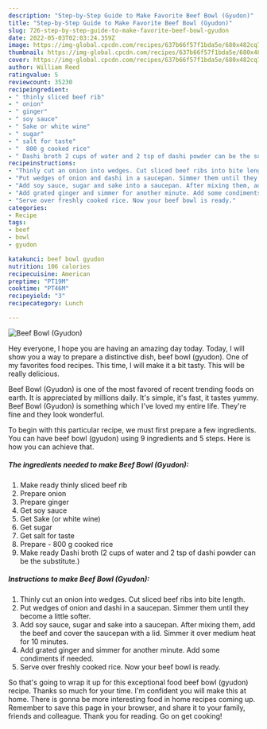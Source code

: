 ```yaml
---
description: "Step-by-Step Guide to Make Favorite Beef Bowl (Gyudon)"
title: "Step-by-Step Guide to Make Favorite Beef Bowl (Gyudon)"
slug: 726-step-by-step-guide-to-make-favorite-beef-bowl-gyudon
date: 2022-05-03T02:03:24.359Z
image: https://img-global.cpcdn.com/recipes/637b66f57f1bda5e/680x482cq70/beef-bowl-gyudon-recipe-main-photo.jpg
thumbnail: https://img-global.cpcdn.com/recipes/637b66f57f1bda5e/680x482cq70/beef-bowl-gyudon-recipe-main-photo.jpg
cover: https://img-global.cpcdn.com/recipes/637b66f57f1bda5e/680x482cq70/beef-bowl-gyudon-recipe-main-photo.jpg
author: William Reed
ratingvalue: 5
reviewcount: 35230
recipeingredient:
- " thinly sliced beef rib"
- " onion"
- " ginger"
- " soy sauce"
- " Sake or white wine"
- " sugar"
- " salt for taste"
- "  800 g cooked rice"
- " Dashi broth 2 cups of water and 2 tsp of dashi powder can be the substitute"
recipeinstructions:
- "Thinly cut an onion into wedges. Cut sliced beef ribs into bite length."
- "Put wedges of onion and dashi in a saucepan. Simmer them until they become a little softer."
- "Add soy sauce, sugar and sake into a saucepan. After mixing them, add the beef and cover the saucepan with a lid. Simmer it over medium heat for 10 minutes."
- "Add grated ginger and simmer for another minute. Add some condiments if needed."
- "Serve over freshly cooked rice. Now your beef bowl is ready."
categories:
- Recipe
tags:
- beef
- bowl
- gyudon

katakunci: beef bowl gyudon 
nutrition: 106 calories
recipecuisine: American
preptime: "PT19M"
cooktime: "PT46M"
recipeyield: "3"
recipecategory: Lunch

---
```



![Beef Bowl (Gyudon)](https://img-global.cpcdn.com/recipes/637b66f57f1bda5e/680x482cq70/beef-bowl-gyudon-recipe-main-photo.jpg)

Hey everyone, I hope you are having an amazing day today. Today, I will show you a way to prepare a distinctive dish, beef bowl (gyudon). One of my favorites food recipes. This time, I will make it a bit tasty. This will be really delicious.



Beef Bowl (Gyudon) is one of the most favored of recent trending foods on earth. It is appreciated by millions daily. It's simple, it's fast, it tastes yummy. Beef Bowl (Gyudon) is something which I've loved my entire life. They're fine and they look wonderful.


To begin with this particular recipe, we must first prepare a few ingredients. You can have beef bowl (gyudon) using 9 ingredients and 5 steps. Here is how you can achieve that.

<!--inarticleads1-->

##### The ingredients needed to make Beef Bowl (Gyudon):

1. Make ready  thinly sliced beef rib
1. Prepare  onion
1. Prepare  ginger
1. Get  soy sauce
1. Get  Sake (or white wine)
1. Get  sugar
1. Get  salt for taste
1. Prepare  - 800 g cooked rice
1. Make ready  Dashi broth (2 cups of water and 2 tsp of dashi powder can be the substitute.)




<!--inarticleads2-->

##### Instructions to make Beef Bowl (Gyudon):

1. Thinly cut an onion into wedges. Cut sliced beef ribs into bite length.
1. Put wedges of onion and dashi in a saucepan. Simmer them until they become a little softer.
1. Add soy sauce, sugar and sake into a saucepan. After mixing them, add the beef and cover the saucepan with a lid. Simmer it over medium heat for 10 minutes.
1. Add grated ginger and simmer for another minute. Add some condiments if needed.
1. Serve over freshly cooked rice. Now your beef bowl is ready.




So that's going to wrap it up for this exceptional food beef bowl (gyudon) recipe. Thanks so much for your time. I'm confident you will make this at home. There is gonna be more interesting food in home recipes coming up. Remember to save this page in your browser, and share it to your family, friends and colleague. Thank you for reading. Go on get cooking!
